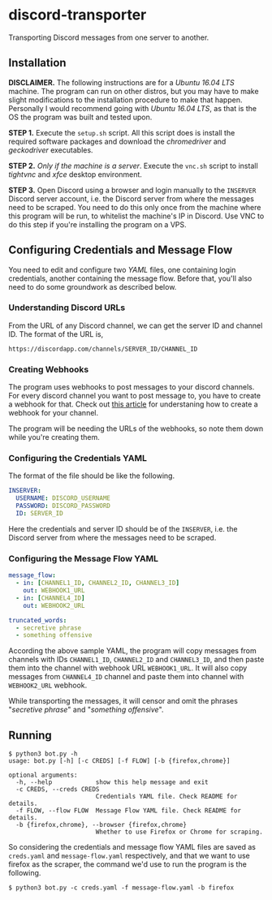 # discord-transporter

Transporting Discord messages from one server to another. 

## Installation

__DISCLAIMER.__ The following instructions are for a _Ubuntu 16.04 LTS_ machine. The program can run on other distros, but you may have to make slight modifications to the installation procedure to make that happen. Personally I would recommend going with _Ubuntu 16.04 LTS_, as that is the OS the program was built and tested upon.

__STEP 1.__ Execute the `setup.sh` script. All this script does is install the required software packages and download the _chromedriver_ and _geckodriver_ executables.


__STEP 2.__ _Only if the machine is a server_. Execute the `vnc.sh` script to install _tightvnc_ and _xfce_ desktop environment.


__STEP 3.__ Open Discord using a browser and login manually to the `INSERVER` Discord server account, i.e. the Discord server from where the messages need to be scraped. You need to do this only once from the machine where this program will be run, to whitelist the machine's IP in Discord. Use VNC to do this step if you're installing the program on a VPS.


## Configuring Credentials and Message Flow

You need to edit and configure two _YAML_ files, one containing login credentials, another containing the message flow. Before that, you'll also need to do some groundwork as described below.


### Understanding Discord URLs  
From the URL of any Discord channel, we can get the server ID and channel ID. The format of the URL is,

    https://discordapp.com/channels/SERVER_ID/CHANNEL_ID

### Creating Webhooks

The program uses webhooks to post messages to your discord channels. For every discord channel you want to post message to, you have to create a webhook for that. Check out [this article](https://support.discordapp.com/hc/en-us/articles/228383668-Intro-to-Webhooks) for understaning how to create a webhook for your channel.

The program will be needing the URLs of the webhooks, so note them down while you're creating them.

### Configuring the Credentials YAML

The format of the file should be like the following.

```yaml
INSERVER:
  USERNAME: DISCORD_USERNAME
  PASSWORD: DISCORD_PASSWORD
  ID: SERVER_ID
```

Here the credentials and server ID should be of the `INSERVER`, i.e. the Discord server from where the messages need to be scraped. 

### Configuring the Message Flow YAML

```yaml
message_flow:
  - in: [CHANNEL1_ID, CHANNEL2_ID, CHANNEL3_ID]
    out: WEBHOOK1_URL
  - in: [CHANNEL4_ID]
    out: WEBHOOK2_URL

truncated_words:
  - secretive phrase
  - something offensive
```

According the above sample YAML, the program will copy messages from channels with IDs `CHANNEL1_ID`, `CHANNEL2_ID` and `CHANNEL3_ID`, and then paste them into the channel with webhook URL `WEBHOOK1_URL`. It will also copy messages from `CHANNEL4_ID` channel and paste them into channel with `WEBHOOK2_URL` webhook.

While transporting the messages, it will censor and omit the phrases "_secretive phrase_" and "_something offensive_".

## Running

```console
$ python3 bot.py -h
usage: bot.py [-h] [-c CREDS] [-f FLOW] [-b {firefox,chrome}]

optional arguments:
  -h, --help            show this help message and exit
  -c CREDS, --creds CREDS
                        Credentials YAML file. Check README for details.
  -f FLOW, --flow FLOW  Message Flow YAML file. Check README for details.
  -b {firefox,chrome}, --browser {firefox,chrome}
                        Whether to use Firefox or Chrome for scraping.
```

So considering the credentials and message flow YAML files are saved as `creds.yaml` and `message-flow.yaml` respectively, and that we want to use firefox as the scraper, the command we'd use to run the program is the following.

```console
$ python3 bot.py -c creds.yaml -f message-flow.yaml -b firefox
```
